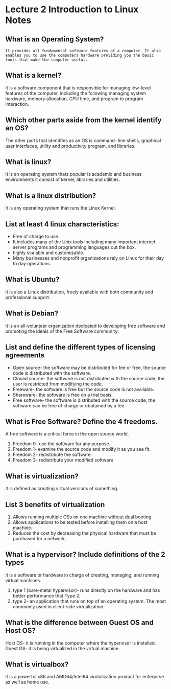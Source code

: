 # Lecture 2 Introduction to Linux Notes 

 ## What is an Operating System?
    It provides all fundamental software features of a computer. It also enables you to use the computers hardware providing you the basic tools that make the computer useful. 
 ## What is a kernel?
   It is a software component that is responsible for managing low-level features of the computer, including the following managing system hardware, memory allocation, CPU time, and program to program interaction.
 ## Which other parts aside from the kernel identify an OS?
The other parts that identifies as an OS is command- line shells, graphical user interfaces, utility and productivity program, and libraries. 
  ## What is linux?
   It is an operating system thats popular is academic and business environments it consist of kernel, libraries and utilities.
 ## What is a linux distribution?
   It is any operating system that runs the Linux Kernel.
 ## List at least 4 linux characteristics:
   * Free of charge to use
   * It includes many of the Unix tools including many important internet server programs and programming languages out the box.
   * highly scalable and customizable.
   * Many businesses and nonprofit organizations rely on Linux for their day to day operations.
  ## What is Ubuntu?
   It is also a Linux distribution, freely available with both community and professional support.
   ## What is Debian?
   It is an all-volunteer organization dedicated to developing free software and promoting the ideals of the Free Software community.
   ## List and define the different types of licensing agreements
   * Open source- the software may be distributed for fee or free, the source code is distributed with the software.
   * Closed source- the software is not distributed with the source code, the user is restricted from modifying the code. 
   * Freeware- the software is free but the source code is not available. 
   * Shareware- the software is free on a trial basis.
   * Free software- the software is distributed with the source code, the software can be free of charge or obatained by a fee.
  ## What is Free Software? Define the 4 freedoms.
  A free software is a critical force in the open source world.
   1. Freedom 0- use the software for any purpose.
   2. Freedom 1- examine the source code and modify it as you see fit.
   3. Freedom 2- redistribute the software.
   4. Freedom 3- redistribute your modified software
  ## What is virtualization?
  It is defined as creating virtual versions of something. 
  ## List 3 benefits of virtualization
  1. Allows running multiple OSs on one machine without dual booting.
  2. Allows applications to be tested before installing them on a host machine.
  3. Reduces the cost by decreasing the physical hardware that must be purchased for a network. 
  ## What is a hypervisor? Include definitions of the 2 types
  It is a software pr hardware in charge of creating, managing, and running virtual machines.
  1. type 1 (bare-metal hypervisor)- runs directly on the hardware and has better performance that Type 2. 
  2. type 2- an application that runs on top of an operating system. The most commonly used in client-side virtualization.
  ## What is the difference between Guest OS and Host OS?
  Host OS- it is running in the computer where the hypervisor is installed.
  Guest OS- it is being virtualized in the virtual machine.
 ## What is virtualbox?
 It is a powerful x86 and AMD64/Intel64 virutalization product for enterpirse as well as home use.
